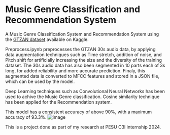 # Music Genre Classification and Recommendation System

A Music Genre Classification System and Recommendation System using the [GTZAN dataset](https://www.kaggle.com/datasets/andradaolteanu/gtzan-dataset-music-genre-classification) available on Kaggle.

Preprocess.ipynb preprocesses the GTZAN 30s audio data, by applying data augmentation techniques such as Time stretch, addition of noise, and Pitch shift for artificially increasing the size and the diversity of the training dataset. The 30s audio data has also been segmented in 10 parts each of 3s long, for added reliability and more accurate prediction. Finaly, this augmented data is converted to MFCC features and stored in a JSON file, which can be used by the model.

Deep Learning techniques such as Convolutional Neural Networks has been used to achive the Music Genre classification.
Cosine similarity technique has been applied for the Recommendation system.

This model has a consistent accuracy of above 90%, with a maximum accuracy of 93.3%.
![image](https://github.com/user-attachments/assets/47e5055a-c175-4c7e-b717-823c3cb7259a)



This is a project done as part of my research at PESU C3I internship 2024.
